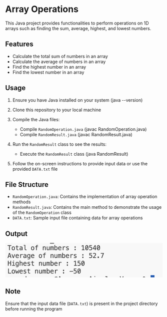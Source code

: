 # Array Operations

This Java project provides functionalities to perform operations on 1D arrays such as finding the sum, average, highest, and lowest numbers.

## Features

- Calculate the total sum of numbers in an array
- Calculate the average of numbers in an array
- Find the highest number in an array
- Find the lowest number in an array

## Usage

1. Ensure you have Java installed on your system (java --version)
2. Clone this repository to your local machine
3. Compile the Java files:
    - Compile `RandomOperation.java` (javac RandomOperation.java)
    - Compile `RandomResult.java` (javac RandomResult.java)
4. Run the `RandomResult` class to see the results:
    - Execute the `RandomResult` class (java RandomResult)

5. Follow the on-screen instructions to provide input data or use the provided `DATA.txt` file

## File Structure

- `RandomOperation.java`: Contains the implementation of array operation methods
- `RandomResult.java`: Contains the main method to demonstrate the usage of the `RandomOperation` class
- `DATA.txt`: Sample input file containing data for array operations

## Output

![OutputScreenshot](./Images/Output.png)

## Note

Ensure that the input data file (`DATA.txt`) is present in the project directory before running the program